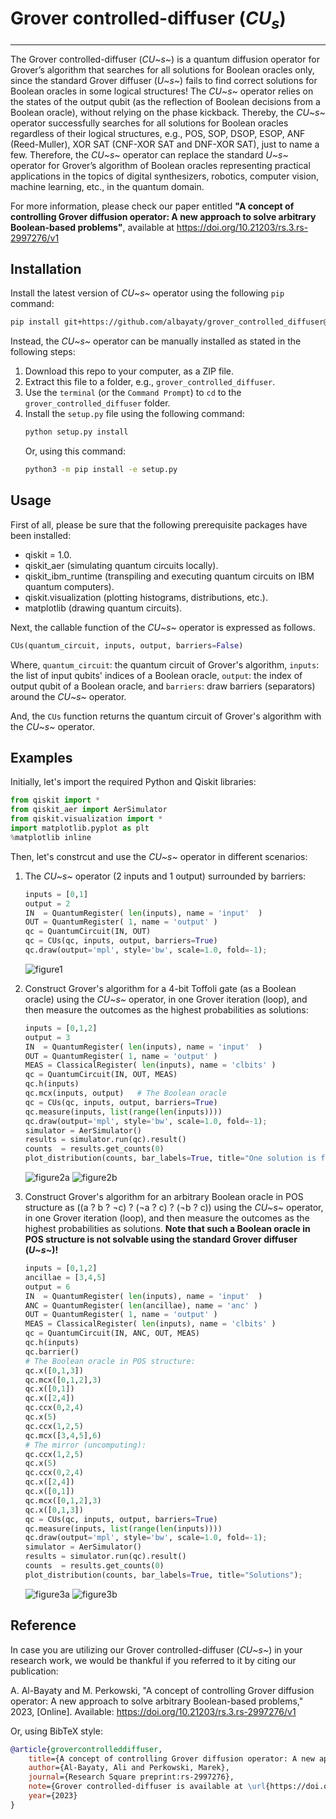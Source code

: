 # Grover controlled-diffuser (*CU<sub>s<sub>*)

---

The Grover controlled-diffuser (*CU~s~*) is a quantum diffusion operator for Grover’s algorithm that searches for all solutions for Boolean oracles only, since the standard Grover diffuser (*U~s~*) fails to find correct solutions for Boolean oracles in some logical structures! The *CU~s~* operator relies on the states of the output qubit (as the reflection of Boolean decisions from a Boolean oracle), without relying on the phase kickback. Thereby, the *CU~s~* operator successfully searches for all solutions for Boolean oracles regardless of their logical structures, e.g., POS, SOP, DSOP, ESOP, ANF (Reed-Muller), XOR SAT (CNF-XOR SAT and DNF-XOR SAT), just to name a few. Therefore, the *CU~s~* operator can replace the standard *U~s~* operator for Grover’s algorithm of Boolean oracles representing practical applications in the topics of digital synthesizers, robotics, computer vision, machine learning, etc., in the quantum domain.

For more information, please check our paper entitled **"A concept of controlling Grover diffusion operator: A new approach to solve arbitrary Boolean-based problems"**, available at https://doi.org/10.21203/rs.3.rs-2997276/v1

## Installation

Install the latest version of *CU~s~* operator using the following `pip` command:

```bash
pip install git+https://github.com/albayaty/grover_controlled_diffuser@master
```

Instead, the *CU~s~* operator can be manually installed as stated in the following steps:

1. Download this repo to your computer, as a ZIP file.
2. Extract this file to a folder, e.g., `grover_controlled_diffuser`.
3. Use the `terminal` (or the `Command Prompt`) to `cd` to the `grover_controlled_diffuser` folder.
4. Install the `setup.py` file using the following command:
    ```bash
    python setup.py install
    ```
    Or, using this command:
    ```bash
    python3 -m pip install -e setup.py
    ```

## Usage

First of all, please be sure that the following prerequisite packages have been installed:

- qiskit = 1.0.
- qiskit\_aer (simulating quantum circuits locally).
- qiskit\_ibm\_runtime (transpiling and executing quantum circuits on IBM quantum computers).
- qiskit.visualization (plotting histograms, distributions, etc.).
- matplotlib (drawing quantum circuits).

Next, the callable function of the *CU~s~* operator is expressed as follows.

```python
CUs(quantum_circuit, inputs, output, barriers=False)
```

Where, 
`quantum_circuit`: the quantum circuit of Grover's algorithm,
`inputs`: the list of input qubits' indices of a Boolean oracle,
`output`: the index of output qubit of a Boolean oracle, and
`barriers`: draw barriers (separators) around the *CU~s~* operator.
    
And, the `CUs` function returns the quantum circuit of Grover's algorithm with the *CU~s~* operator.

## Examples

Initially, let's import the required Python and Qiskit libraries:
```python
from qiskit import *
from qiskit_aer import AerSimulator
from qiskit.visualization import *
import matplotlib.pyplot as plt
%matplotlib inline
```

Then, let's constrcut and use the *CU~s~* operator in different scenarios:

1. The *CU~s~* operator (2 inputs and 1 output) surrounded by barriers:
    ```python
    inputs = [0,1]
    output = 2
    IN  = QuantumRegister( len(inputs), name = 'input'  )
    OUT = QuantumRegister( 1, name = 'output' )
    qc = QuantumCircuit(IN, OUT)
    qc = CUs(qc, inputs, output, barriers=True)
    qc.draw(output='mpl', style='bw', scale=1.0, fold=-1);
    ```
    ![figure1](/images/figure1)

2. Construct Grover's algorithm for a 4-bit Toffoli gate (as a Boolean oracle) using the *CU~s~* operator, in one Grover iteration (loop), and then measure the outcomes as the highest probabilities as solutions:
    ```python
    inputs = [0,1,2]
    output = 3
    IN  = QuantumRegister( len(inputs), name = 'input'  )
    OUT = QuantumRegister( 1, name = 'output' )
    MEAS = ClassicalRegister( len(inputs), name = 'clbits' )
    qc = QuantumCircuit(IN, OUT, MEAS)
    qc.h(inputs)
    qc.mcx(inputs, output)   # The Boolean oracle
    qc = CUs(qc, inputs, output, barriers=True)
    qc.measure(inputs, list(range(len(inputs))))
    qc.draw(output='mpl', style='bw', scale=1.0, fold=-1);
    simulator = AerSimulator()
    results = simulator.run(qc).result()
    counts  = results.get_counts(0)
    plot_distribution(counts, bar_labels=True, title="One solution is found when all inputs are in the |1? states");
    ```
    ![figure2a](/images/figure2a)
    ![figure2b](/images/figure2b)

3. Construct Grover's algorithm for an arbitrary Boolean oracle in POS structure as ((a ? b ? ¬c) ? (¬a ? c) ? (¬b ? c)) using the *CU~s~* operator, in one Grover iteration (loop), and then measure the outcomes as the highest probabilities as solutions. **Note that such a Boolean oracle in POS structure is not solvable using the standard Grover diffuser (*U~s~*)!**
    ```python
    inputs = [0,1,2]
    ancillae = [3,4,5]
    output = 6
    IN  = QuantumRegister( len(inputs), name = 'input'  )
    ANC = QuantumRegister( len(ancillae), name = 'anc' )
    OUT = QuantumRegister( 1, name = 'output' )
    MEAS = ClassicalRegister( len(inputs), name = 'clbits' )
    qc = QuantumCircuit(IN, ANC, OUT, MEAS)
    qc.h(inputs)
    qc.barrier()
    # The Boolean oracle in POS structure:
    qc.x([0,1,3])
    qc.mcx([0,1,2],3)
    qc.x([0,1])
    qc.x([2,4])
    qc.ccx(0,2,4)
    qc.x(5)
    qc.ccx(1,2,5)
    qc.mcx([3,4,5],6)
    # The mirror (uncomputing):
    qc.ccx(1,2,5)
    qc.x(5)
    qc.ccx(0,2,4)
    qc.x([2,4])
    qc.x([0,1])
    qc.mcx([0,1,2],3)
    qc.x([0,1,3])
    qc = CUs(qc, inputs, output, barriers=True)
    qc.measure(inputs, list(range(len(inputs))))
    qc.draw(output='mpl', style='bw', scale=1.0, fold=-1);
    simulator = AerSimulator()
    results = simulator.run(qc).result()
    counts  = results.get_counts(0)
    plot_distribution(counts, bar_labels=True, title="Solutions");
    ```
    ![figure3a](/images/figure3a)
    ![figure3b](/images/figure3b)

## Reference

In case you are utilizing our Grover controlled-diffuser (*CU~s~*) in your research work, we would be thankful if you referred to it by citing our publication:

A. Al-Bayaty and M. Perkowski, "A concept of controlling Grover diffusion operator: A new approach to solve arbitrary Boolean-based problems," 2023, [Online]. Available: https://doi.org/10.21203/rs.3.rs-2997276/v1

Or, using BibTeX style:

```bibtex
@article{grovercontrolleddiffuser,
    title={A concept of controlling Grover diffusion operator: A new approach to solve arbitrary Boolean-based problems},
    author={Al-Bayaty, Ali and Perkowski, Marek},
    journal={Research Square preprint:rs-2997276},
    note={Grover controlled-diffuser is available at \url{https://doi.org/10.21203/rs.3.rs-2997276/v1}},
    year={2023}
}
```

